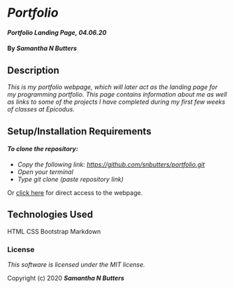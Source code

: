 # _Portfolio_

#### _Portfolio Landing Page, 04.06.20_

#### By _**Samantha N Butters**_

## Description

_This is my portfolio webpage, which will later act as the landing page for my programming portfolio. This page contains information about me as well as links to some of the projects I have completed during my first few weeks of classes at Epicodus._

## Setup/Installation Requirements

#### _To clone the repository:_

* _Copy the following link: https://github.com/snbutters/portfolio.git_
* _Open your terminal_
* _Type git clone (paste repository link)_

Or [click here](https://) for direct access to the webpage.

## Technologies Used

HTML
CSS
Bootstrap
Markdown

### License

*This software is licensed under the MIT license.*

Copyright (c) 2020 **_Samantha N Butters_**